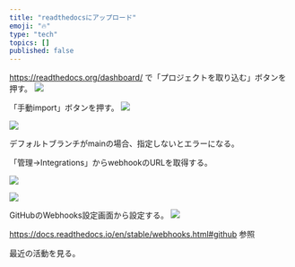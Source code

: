 ```yaml
---
title: "readthedocsにアップロード"
emoji: "🔥"
type: "tech"
topics: []
published: false
---
```



https://readthedocs.org/dashboard/ で「プロジェクトを取り込む」ボタンを押す。
![](https://storage.googleapis.com/zenn-user-upload/a8c186303399ad5b1dcec2ed.png)

「手動import」ボタンを押す。
![](https://storage.googleapis.com/zenn-user-upload/ae187f4ecd36c123beb63743.png)

![](https://storage.googleapis.com/zenn-user-upload/c4bf87b43d14b7f1bd06438f.png)

デフォルトブランチがmainの場合、指定しないとエラーになる。

「管理→Integrations」からwebhookのURLを取得する。

![](https://storage.googleapis.com/zenn-user-upload/12a49e49da9bdd658748bfd9.png)


![](https://storage.googleapis.com/zenn-user-upload/2cdf70505b9aec0cf1d88b3c.png)

GitHubのWebhooks設定画面から設定する。
![](https://storage.googleapis.com/zenn-user-upload/5c795c34222aa3bdfd664f31.png)

https://docs.readthedocs.io/en/stable/webhooks.html#github 参照


最近の活動を見る。
